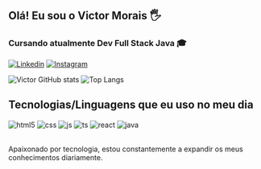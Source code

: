 ## Olá! Eu sou o Victor Morais 🖐️

### Cursando atualmente Dev Full Stack Java 🎓

[![Linkedin](https://img.shields.io/badge/LinkedIn-0077B5?style=for-the-badge&logo=linkedin&logoColor=white)](https://www.linkedin.com/in/victor-morais-1352061a2/)
[![Instagram](https://img.shields.io/badge/Instagram-E4405F?style=for-the-badge&logo=instagram&logoColor=white)](https://www.instagram.com/_victormorais_/)

![Victor GitHub stats](https://github-readme-stats.vercel.app/api?username=VictorMoraisBH&show_icons=true&theme=radical)
![Top Langs](https://github-readme-stats.vercel.app/api/top-langs/?username=anuraghazra&layout=compact)

## Tecnologias/Linguagens que eu uso no meu dia

<div style="display: inline_block">

  <img align="center" alt="html5" src="https://img.shields.io/badge/HTML5-E34F26?style=for-the-badge&logo=html5&logoColor=white" />
  <img align="center" alt="css" src="https://img.shields.io/badge/CSS3-1572B6?style=for-the-badge&logo=css3&logoColor=white" />
  <img align="center" alt="js" src="https://img.shields.io/badge/JavaScript-F7DF1E?style=for-the-badge&logo=javascript&logoColor=black" />
  <img align="center" alt="ts" src="https://img.shields.io/badge/TypeScript-007ACC?style=for-the-badge&logo=typescript&logoColor=white" />
  <img align="center" alt="react" src="https://img.shields.io/badge/React-20232A?style=for-the-badge&logo=react&logoColor=61DAFB" />
  <img align="center" alt="java" src="https://img.shields.io/badge/Java-ED8B00?style=for-the-badge&logo=openjdk&logoColor=white" />
</div><br/>

Apaixonado por tecnologia, estou constantemente a expandir os meus conhecimentos diariamente.
